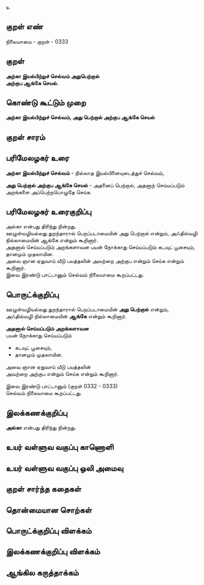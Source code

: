 உ

## குறள் எண் 

நிலையாமை - குறள் - 0333  

## குறள் 

**அற்கா இயல்பிற்றுச் செல்வம் அதுபெற்றால்  
அற்குப ஆங்கே செயல்.**

## கொண்டு கூட்டும் முறை

**அற்கா இயல்பிற்றுச் செல்வம், அது பெற்றால் அற்குப ஆங்கே செயல்**

## குறள் சாரம் 


## பரிமேலழகர் உரை

**அற்கா இயல்பிற்றுச் செல்வம்** - நில்லாத இயல்பினையுடைத்துச் செல்வம்,   

**அது பெற்றால் அற்குப ஆங்கே செயல்** - அதனைப் பெற்றால், அதனாற் செய்யப்படும் அறங்களை அப்பெற்றபொழுதே செய்க.  


## பரிமேலழகர் உரைகுறிப்பு   

அல்கா என்பது திரிந்து நின்றது.   
ஊழுள்வழியல்லது துறந்தாரால் பெறப்படாமையின் அது பெற்றால் என்றும், அஃதில்வழி நில்லாமையின் ஆங்கே என்றும் கூறினார்.  
அதனால் செய்யப்படும் அறங்களாவன பயன் நோக்காது செய்யப்படும் கடவுட் பூசையும், தானமும் முதலாயின.   
அவை ஞான ஏதுவாய் வீடு பயத்தலின் அவற்றை அற்குப என்றும் செய்க என்றும் கூறினார்.   
இவை இரண்டு பாட்டானும் செல்வம் நிலையாமை கூறப்பட்டது.   

## பொருட்க்குறிப்பு 

ஊழுள்வழியல்லது துறந்தாரால் பெறப்படாமையின் **அது பெற்றால்** என்றும்,   
அஃதில்வழி நில்லாமையின் **ஆங்கே** என்றும் கூறினார்.  

**அதனால் செய்யப்படும் அறங்களாவன**  
பயன் நோக்காது செய்யப்படும்   
* கடவுட் பூசையும்,  
* தானமும் முதலாயின.  

அவை ஞான ஏதுவாய் வீடு பயத்தலின்   
அவற்றை அற்குப என்றும் செய்க என்றும் கூறினார்.  

இவை இரண்டு பாட்டானும்  (குறள் 0332 - 0333)  
செல்வம் நிலையாமை கூறப்பட்டது.     

## இலக்கணக்குறிப்பு  

**அல்கா** என்பது திரிந்து நின்றது.   

## உயர் வள்ளுவ வகுப்பு காணொளி


## உயர் வள்ளுவ வகுப்பு ஒலி அமைவு 

 
## குறள் சார்ந்த கதைகள் 


## தொன்மையான சொற்கள்


## பொருட்க்குறிப்பு விளக்கம்


## இலக்கணக்குறிப்பு விளக்கம்


## ஆங்கில கருத்தாக்கம் 


